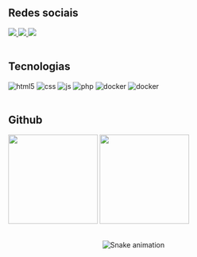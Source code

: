 ## Redes sociais

<div style="display: inline_block">
  <a href = "mailto:henrique.ramires.granatto@gmail.com">
    <img src="https://img.shields.io/badge/-Gmail-%23333?style=for-the-badge&logo=gmail&logoColor=white" target="_blank">
  </a>
  <a href="https://www.linkedin.com/in/henrique-granatto" target="_blank">
    <img src="https://img.shields.io/badge/-LinkedIn-%230077B5?style=for-the-badge&logo=linkedin&logoColor=white" target="_blank">
  </a>
  <a href="https://exercism.org/profiles/HenriqueGranatto" target="_blank">
    <img src="https://img.shields.io/badge/EXERCISM.IO-604fcd?style=for-the-badge&logo=exercism&logoColor=white" target="_blank">
  </a>
</div><br/>

## Tecnologias

<div style="display: inline_block">
  <img align="center" alt="html5" src="https://img.shields.io/badge/HTML5-E34F26?style=for-the-badge&logo=html5&logoColor=white" />
  <img align="center" alt="css" src="https://img.shields.io/badge/CSS3-1572B6?style=for-the-badge&logo=css3&logoColor=white" />
  <img align="center" alt="js" src="https://img.shields.io/badge/JavaScript-F7DF1E?style=for-the-badge&logo=javascript&logoColor=black" />
  <img align="center" alt="php" src="https://img.shields.io/badge/PHP-8892bf?style=for-the-badge&logo=PHP&logoColor=white" />
  <img align="center" alt="docker" src="https://img.shields.io/badge/MySQL-3E6E93?style=for-the-badge&logo=mysql&logoColor=white" />
  <img align="center" alt="docker" src="https://img.shields.io/badge/Docker-2496ed?style=for-the-badge&logo=docker&logoColor=white" />
</div><br/>

## Github

<div style="display: inline_block">
  <img height="180em" src="https://github-readme-stats.vercel.app/api?username=henriquegranatto&show_icons=true&theme=tokyonight&include_all_commits=true&count_private=true"/>
  <img height="180em" src="https://github-readme-stats.vercel.app/api/top-langs/?username=henriquegranatto&layout=compact&langs_count=7&theme=tokyonight"/>
</div><br/>
 
<div align="center">
  
  ![Snake animation](https://github.com/danielbped/danielbped/blob/output/github-contribution-grid-snake.svg)
  
</div>
